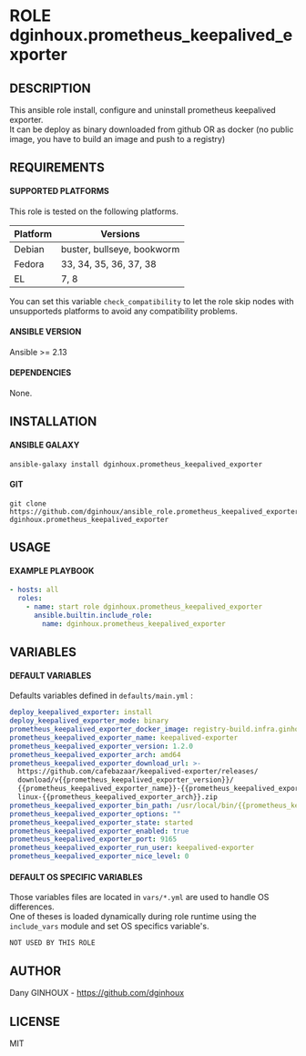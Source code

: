 # ROLE dginhoux.prometheus_keepalived_exporter



## DESCRIPTION

This ansible role install, configure and uninstall prometheus keepalived exporter.<br />
It can be deploy as binary downloaded from github OR as docker (no public image, you have to build an image and push to a registry)



## REQUIREMENTS

#### SUPPORTED PLATFORMS

This role is tested on the following platforms.<br />

| Platform | Versions |
|----------|----------|
| Debian | buster, bullseye, bookworm |
| Fedora | 33, 34, 35, 36, 37, 38 |
| EL | 7, 8 |

You can set this variable `check_compatibility` to let the role skip nodes with unsupporteds platforms to avoid any compatibility problems.<br />


#### ANSIBLE VERSION

Ansible >= 2.13

#### DEPENDENCIES

None.



## INSTALLATION

#### ANSIBLE GALAXY

```shell
ansible-galaxy install dginhoux.prometheus_keepalived_exporter
```
#### GIT

```shell
git clone https://github.com/dginhoux/ansible_role.prometheus_keepalived_exporter dginhoux.prometheus_keepalived_exporter
```


## USAGE

#### EXAMPLE PLAYBOOK

```yaml
- hosts: all
  roles:
    - name: start role dginhoux.prometheus_keepalived_exporter
      ansible.builtin.include_role:
        name: dginhoux.prometheus_keepalived_exporter
```


## VARIABLES

#### DEFAULT VARIABLES

Defaults variables defined in `defaults/main.yml` : 

```yaml
deploy_keepalived_exporter: install
deploy_keepalived_exporter_mode: binary
prometheus_keepalived_exporter_docker_image: registry-build.infra.ginhoux.net:5001/ginhoux.net/keepalived-exporter
prometheus_keepalived_exporter_name: keepalived-exporter
prometheus_keepalived_exporter_version: 1.2.0
prometheus_keepalived_exporter_arch: amd64
prometheus_keepalived_exporter_download_url: >-
  https://github.com/cafebazaar/keepalived-exporter/releases/
  download/v{{prometheus_keepalived_exporter_version}}/
  {{prometheus_keepalived_exporter_name}}-{{prometheus_keepalived_exporter_version}}.
  linux-{{prometheus_keepalived_exporter_arch}}.zip
prometheus_keepalived_exporter_bin_path: /usr/local/bin/{{prometheus_keepalived_exporter_name}}
prometheus_keepalived_exporter_options: ""
prometheus_keepalived_exporter_state: started
prometheus_keepalived_exporter_enabled: true
prometheus_keepalived_exporter_port: 9165
prometheus_keepalived_exporter_run_user: keepalived-exporter
prometheus_keepalived_exporter_nice_level: 0
```

#### DEFAULT OS SPECIFIC VARIABLES

Those variables files are located in `vars/*.yml` are used to handle OS differences.<br />
One of theses is loaded dynamically during role runtime using the `include_vars` module and set OS specifics variable's.

`NOT USED BY THIS ROLE`



## AUTHOR

Dany GINHOUX - https://github.com/dginhoux



## LICENSE

MIT
